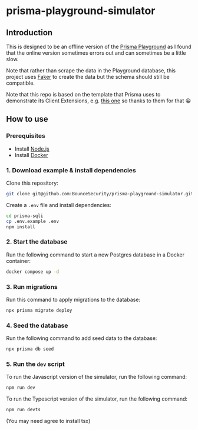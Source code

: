 # prisma-playground-simulator

## Introduction

This is designed to be an offline version of the [Prisma Playground](https://playground.prisma.io/examples) as I found that the online version sometimes errors out and can sometimes be a little slow.

Note that rather than scrape the data in the Playground database, this project uses [Faker](https://fakerjs.dev/) to create the data but the schema should still be compatible.

Note that this repo is based on the template that Prisma uses to demonstrate its Client Extensions, e.g. [this one](https://github.com/prisma/prisma-client-extensions/tree/main/row-level-security) so thanks to them for that 😀

## How to use

### Prerequisites

- Install [Node.js](https://nodejs.org/en/download/)
- Install [Docker](https://docs.docker.com/get-docker/)

### 1. Download example & install dependencies

Clone this repository:

```sh
git clone git@github.com:BounceSecurity/prisma-playground-simulator.git
```

Create a `.env` file and install dependencies:

```sh
cd prisma-sqli
cp .env.example .env
npm install
```

### 2. Start the database

Run the following command to start a new Postgres database in a Docker container:

```sh
docker compose up -d
```

### 3. Run migrations

Run this command to apply migrations to the database:

```sh
npx prisma migrate deploy
```

### 4. Seed the database

Run the following command to add seed data to the database:

```sh
npx prisma db seed
```

### 5. Run the `dev` script

To run the Javascript version of the simulator, run the following command:

```sh
npm run dev
```

To run the Typescript version of the simulator, run the following command:

```sh
npm run devts
```

(You may need agree to install tsx)
